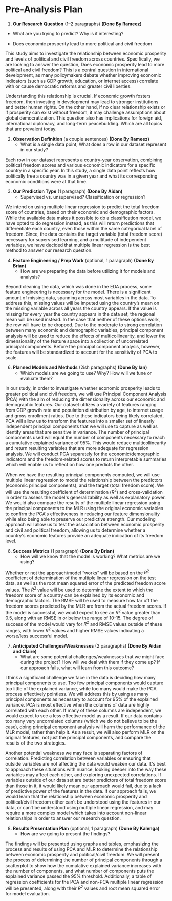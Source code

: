 # Pre-Analysis Plan

1. **Our Research Question** (1–2 paragraphs)  **(Done By Rameez)**
 * What are you trying to predict? Why is it interesting?  

- Does economic prosperity lead to more political and civil freedom

This study aims to investigate the relationship between economic prosperity and levels of political and civil freedom across countries. Specifically, we are looking to answer the question, Does economic prosperity lead to more political and civil freedom? This is a central question in international development, as many policymakers debate whether improving economic indicators (such as GDP growth, education, or internet access) correlate with or cause democratic reforms and greater civil liberties.

Understanding this relationship is crucial. If economic growth fosters freedom, then investing in development may lead to stronger institutions and better human rights. On the other hand, if no clear relationship exists or if prosperity can exist without freedom, it may challenge assumptions about global democratization. This question also has implications for foreign aid, international diplomacy, and long-term peacebuilding. Which are all topics that are prevalent today. 

2. **Observation Definition** (a couple sentences)  **(Done By Rameez)**
   * What is a single data point, What does a row in our dataset represent in our study?
  
Each row in our dataset represents a country-year observation, combining political freedom scores and various economic indicators for a specific country in a specific year. In this study, a single data point reflects how politically free a country was in a given year and what its corresponding economic conditions were at that time. ​

3. **Our Prediction Type** (1 paragraph) **(Done By Aidan)**
   * Supervised vs. unsupervised? Classification or regression?

We intend on using multiple linear regression to predict the total freedom score of countries, based on their economic and demographic factors. While the available data makes it possible to do a classification model, we have opted to do regression instead, as this will return predictions that differentiate each country, even those within the same categorical label of freedom. Since, the data contains the target variable (total freedom score) necessary for supervised learning, and a multitude of independent variables, we have decided that multiple linear regression is the best method to answer our research question.

4. **Feature Engineering / Prep Work** (optional, 1 paragraph) **(Done By Brian)** 
   * How are we preparing the data before utilizing it for models and analysis?

Beyond cleaning the data, which was done in the EDA process, some feature engineering is necessary for the model. There is a significant amount of missing data, spanning across most variables in the data. To address this, missing values will be imputed using the country’s mean on the missing variable across all years the country appears. If the value is missing for every year the country appears in the data set, the regional mean will be used instead. In the case that neither of these options work, the row will have to be dropped. Due to the moderate to strong correlation between many economic and demographic variables, principal component analysis will be used to reduce the effects of multicollinearity, and lower the dimensionality of the feature space into a collection of uncorrelated principal components. Before the principal component analysis, however, the features will be standardized to account for the sensitivity of PCA to scale.

6. **Planned Models and Methods** (2ish paragraphs) **(Done By Ian)**
   * Which models are we going to use? Why? How will we tune or evaluate them?

In our study, in order to investigate whether economic prosperity leads to greater political and civil freedom, we will use Principal Component Analysis (PCA) with the aim of reducing the dimensionality across our economic and demographic features. Our dataset utilizes a variety of features ranging from GDP growth rate and population distribution by age, to internet usage and gross enrollment ratios. Due to these indicators being likely correlated, PCA will allow us to transform the features into a smaller set of linearly independent principal components that we will use to capture as well as identify areas that are sensitive in variance. The number of principal components used will equal the number of components necessary to reach a cumulative explained variance of 95%. This would reduce multicollinearity and return resulting variables that are more adequate for regression analysis. We will conduct PCA separately for the economic/demographic indicators and the freedom-related scores to return interpretable summaries which will enable us to reflect on how one predicts the other.

When we have the resulting principal components computed, we will use multiple linear regression to model the relationship between the predictors (economic principal components), and the target (total freedom score). We will use the resulting coefficient of determination ($R^2$) and cross-validation in order to assess the model's generalizability as well as explanatory power. We would also compare the results of the multiple linear regression using the principal components to the MLR using the original economic variables to confirm the PCA's effectiveness in reducing our feature dimensionality while also being able to preserve our predictive strength. Our modeling approach will allow us to test the association between economic prosperity and civil and political freedom, allowing us to determine whether a country's economic features provide an adequate indication of its freedom level.
     
6. **Success Metrics** (1 paragraph) **(Done By Brian)**
   * How will we know that the model is working? What metrics are we using?
  
Whether or not the approach/model “works” will be based on the $R^2$ coefficient of determination of the multiple linear regression on the test data, as well as the root mean squared error of the predicted freedom score values. The $R^2$ value will be used to determine the extent to which the freedom score of a country can be explained by its economic and demographic factors. The RMSE will be used to measure how far off the freedom scores predicted by the MLR are from the actual freedom scores. If the model is successful, we would expect to see an $R^2$ value greater than 0.5, along with an RMSE in or below the range of 10-15. The degree of success of the model would vary for $R^2$ and RMSE values outside of these ranges, with lower $R^2$ values and higher RMSE values indicating a worse/less successful model. 
     
7. **Anticipated Challenges/Weaknesses** (2 paragraphs) **(Done By Aidan and Claire)** 
   * What are some potential challenges/weaknesses that we might face during the project? How will we deal with them if they come up? If our approach fails, what will learn from this outcome? 

I think a significant challenge we face in the data is deciding how many principal components to use. Too few principal components would capture too little of the explained variance, while too many would make the PCA process effectively pointless. We will address this by using as many principal components as necessary to account for 95% of the explained variance. PCA is most effective when the columns of data are highly correlated with each other. If many of these columns are independent, we would expect to see a less effective model as a result. If our data contains too many very uncorrelated columns (which we do not believe to be the case), doing principal component analysis will harm the performance of the MLR model, rather than help it. As a result, we will also perform MLR on the original features, not just the principal components, and compare the results of the two strategies. 
  
Another potential weakness we may face is separating factors of correlation. Predicting correlation between variables or ensuring that outside variables are not affecting the data would weaken our data. It's best to approach these situations with nuance, looking deeper into the way these variables may affect each other, and exploring unexpected correlations. If variables outside of our data set are better predictors of total freedom score than those in it, it would likely mean our approach would fail, due to a lack of predictive power of the features in the data. If our approach fails, we would learn that the relationship between economic prosperity and political/civil freedom either can’t be understood using the features in our data, or can’t be understood using multiple linear regression, and may require a more complex model which takes into account non-linear relationships in order to answer our research question.


8. **Results Presentation Plan** (optional, 1 paragraph) **(Done By Kalenga)**
   * How are we going to present the findings?

The findings will be presented using graphs and tables, emphasizing the process and results of using PCA and MLR to determine the relationship between economic prosperity and political/civil freedom. We will present the process of determining the number of principal components through a scatterplot to show how the cumulative explained variance increases with the number of components, and what number of components puts the explained variance passed the 95% threshold. Additionally, a table of regression coefficients for the PCA and non-PCA multiple linear regression will be presented, along with their $R^2$ values and root mean squared error for model evaluation.

     
  
  

